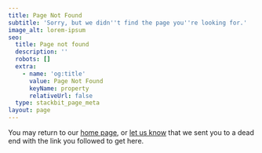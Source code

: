 ```yaml
---
title: Page Not Found
subtitle: 'Sorry, but we didn''t find the page you''re looking for.'
image_alt: lorem-ipsum
seo:
  title: Page not found
  description: ''
  robots: []
  extra:
    - name: 'og:title'
      value: Page Not Found
      keyName: property
      relativeUrl: false
  type: stackbit_page_meta
layout: page
---
```

You may return to our [home page](https://dzalekaconnect.com/), or [let us know](https://dzalekaconnect.com/contact) that we sent you to a dead end with the link you followed to get here.
